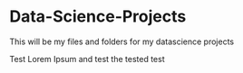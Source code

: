 # Data-Science-Projects
This will be my files and folders for my datascience projects

Test Lorem Ipsum
and test the tested test
